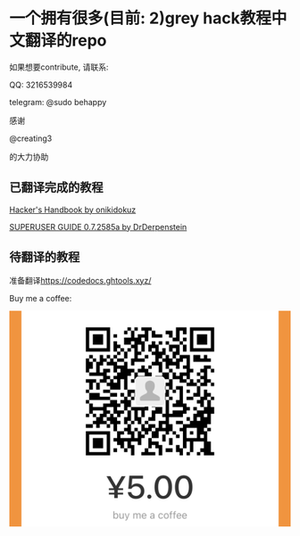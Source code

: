 
# 一个拥有很多(目前: 2)grey hack教程中文翻译的repo

如果想要contribute, 请联系:

QQ: 3216539984

telegram: @sudo behappy

感谢

@creating3

的大力协助

## 已翻译完成的教程

[Hacker's Handbook by onikidokuz](https://steamcommunity.com/sharedfiles/filedetails/?id=1905138308)

[SUPERUSER GUIDE 0.7.2585a by DrDerpenstein](https://steamcommunity.com/sharedfiles/filedetails/?id=1362464998)

## 待翻译的教程

准备翻译<https://codedocs.ghtools.xyz/>

Buy me a coffee:

![buy me a coffee](/res/buy_me_a_coffee.png)
